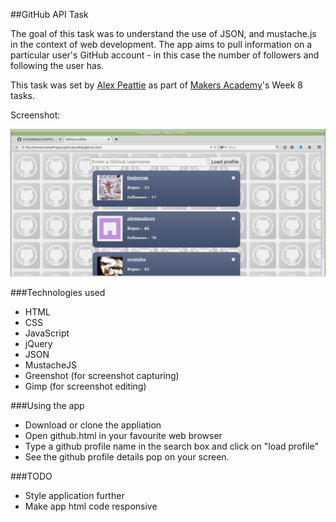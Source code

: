 ##GitHub API Task

The goal of this task was to understand the use of JSON, and mustache.js in the context of web development.
The app aims to pull information on a particular user's GitHub account - in this case the number of followers and following the user has.

This task was set by [Alex Peattie](https://github.com/alexpeattie) as part of [Makers Academy](http://makersacademy.com/)'s Week 8 tasks.

Screenshot:

![image](https://raw.githubusercontent.com/charlesdebarros/Github-Profiles/master/images/screenshot.jpg)

###Technologies used

* HTML
* CSS
* JavaScript
* jQuery
* JSON
* MustacheJS
* Greenshot (for screenshot capturing)
* Gimp (for screenshot editing)

###Using the app

* Download or clone the appliation
* Open github.html in your favourite web browser
* Type a github profile name in the search box and click on "load profile"
* See the github profile details pop on your screen.

###TODO

* Style application further
* Make app html code responsive
